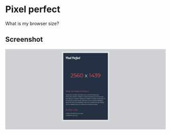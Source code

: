 # Pixel perfect

What is my browser size?

## Screenshot

![Pixel Perfect in action.](https://raw.githubusercontent.com/haothitran/pixel-perfect/master/assets/screenshot.png)
